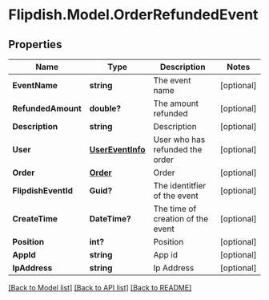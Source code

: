 # Flipdish.Model.OrderRefundedEvent
## Properties

Name | Type | Description | Notes
------------ | ------------- | ------------- | -------------
**EventName** | **string** | The event name | [optional] 
**RefundedAmount** | **double?** | The amount refunded | [optional] 
**Description** | **string** | Description | [optional] 
**User** | [**UserEventInfo**](UserEventInfo.md) | User who has refunded the order | [optional] 
**Order** | [**Order**](Order.md) | Order | [optional] 
**FlipdishEventId** | **Guid?** | The identitfier of the event | [optional] 
**CreateTime** | **DateTime?** | The time of creation of the event | [optional] 
**Position** | **int?** | Position | [optional] 
**AppId** | **string** | App id | [optional] 
**IpAddress** | **string** | Ip Address | [optional] 

[[Back to Model list]](../README.md#documentation-for-models) [[Back to API list]](../README.md#documentation-for-api-endpoints) [[Back to README]](../README.md)

